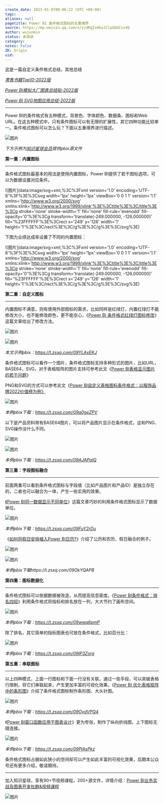```yaml
---
create_date: 2023-01-0700:06:22 (UTC +08:00)
tags: 
aliases: null
pagetitle: Power BI 条件格式图标的五重境界
source: https://mp.weixin.qq.com/s/yjdRgIxHkoJClpGbGCvs4Q
author: wujunmin
status: 未阅读
category: 
notes: False
ZK: Origin
uid: 
---
```


这是一篇自定义条件格式总结，其他总结

[_零售书籍Top10-2022版_](http://mp.weixin.qq.com/s?__biz=MzIxOTQ5MjQxNQ==&mid=2247491268&idx=1&sn=4135f38418c1912e6c13c4d09decc1df&chksm=97db2794a0acae82629ec6c7a193068c07a549893063d021c061aa6187fef7f206ee3aa8d1eb&scene=21#wechat_redirect)  

[_Power BI模拟大厂图表总结贴-2022版_](http://mp.weixin.qq.com/s?__biz=MzIxOTQ5MjQxNQ==&mid=2247491403&idx=1&sn=b868c0fc4b935aaba5f3490533cfb5c9&chksm=97db261ba0acaf0d717007b39c83e1dfa5a6a995bc1abaf778faa15981ec11139a4fd8b291b6&scene=21#wechat_redirect)

[_Power BI SVG地图应用总结-2022版_](http://mp.weixin.qq.com/s?__biz=MzIxOTQ5MjQxNQ==&mid=2247491530&idx=1&sn=f33aea046bf8259f87f75d6bc2b2b30e&chksm=97db269aa0acaf8c3c7827f81d3a551d12d2f310d6bae9f257fbdf72b29ced78869c5b8fcc44&scene=21#wechat_redirect)  

___

Power BI的条件格式有五种模式，背景色、字体颜色、数据条、图标和Web URL。在这五种模式中，只有条件图标可以有无限的扩展性，其它四种功能比较单一。条件格式图标可以怎么玩？下面以五重境界进行描述。

![图片](https://mmbiz.qpic.cn/mmbiz_jpg/JHQQIBqYy6TQccroicyKleJOpvjrpHpThU3Q2r8GKFyya5e6em8DrNA3vtrQPgvkZheHGU1jFNf0FCOCUgTYyVw/640?wx_fmt=jpeg&wxfrom=5&wx_lazy=1&wx_co=1)

_下方示例为[知识星球会员](http://mp.weixin.qq.com/s?__biz=MzIxOTQ5MjQxNQ==&mid=2247491555&idx=1&sn=938fc2d95536402d9eddf5bf45e2a3a1&chksm=97db26b3a0acafa5e88ff6afe782031937a6023e5c46ea6e04e64c76dfc699963b302a978d7f&scene=21#wechat_redirect)提供pbix源文件_

**第一重：内置图标**

___

条件格式图标最基本的用法是使用内置图标，Power BI提供了若干图标选项，可以为数据设置对应条件。  

![图片](data:image/svg+xml,%3C%3Fxml version='1.0' encoding='UTF-8'%3F%3E%3Csvg width='1px' height='1px' viewBox='0 0 1 1' version='1.1' xmlns='http://www.w3.org/2000/svg' xmlns:xlink='http://www.w3.org/1999/xlink'%3E%3Ctitle%3E%3C/title%3E%3Cg stroke='none' stroke-width='1' fill='none' fill-rule='evenodd' fill-opacity='0'%3E%3Cg transform='translate(-249.000000, -126.000000)' fill='%23FFFFFF'%3E%3Crect x='249' y='126' width='1' height='1'%3E%3C/rect%3E%3C/g%3E%3C/g%3E%3C/svg%3E)

下图为业绩达成率设置了不同的内置图标：  

![图片](data:image/svg+xml,%3C%3Fxml version='1.0' encoding='UTF-8'%3F%3E%3Csvg width='1px' height='1px' viewBox='0 0 1 1' version='1.1' xmlns='http://www.w3.org/2000/svg' xmlns:xlink='http://www.w3.org/1999/xlink'%3E%3Ctitle%3E%3C/title%3E%3Cg stroke='none' stroke-width='1' fill='none' fill-rule='evenodd' fill-opacity='0'%3E%3Cg transform='translate(-249.000000, -126.000000)' fill='%23FFFFFF'%3E%3Crect x='249' y='126' width='1' height='1'%3E%3C/rect%3E%3C/g%3E%3C/g%3E%3C/svg%3E)

**第二重：自定义图标**

___

内置图标不满意，则有使用外部图标的需求，比如同样是红绿灯，内置红绿灯不能修改大小，也不能修改颜色，更不能空心，《[Power BI 条件格式红绿灯图标修改](http://mp.weixin.qq.com/s?__biz=MzIxOTQ5MjQxNQ==&mid=2247490532&idx=1&sn=ee9de270d8532186be414f4c67623129&chksm=97db22b4a0acaba23cf79af30b71505aa294023e62ff55653fe84891b3871bfc47ff943c0b0e&scene=21#wechat_redirect)》这篇文章给出了修改方法。  

![图片](https://mmbiz.qpic.cn/mmbiz_png/JHQQIBqYy6QEHcXDnibFte03eEhW6ibYHnj4rHHYcibMv5hZPTkOS3jKmD9ichT0md3Xt7Xkwh41HhpZLPVmpu2XWw/640?wx_fmt=png&wxfrom=5&wx_lazy=1&wx_co=1)

![图片](https://mmbiz.qpic.cn/mmbiz_png/JHQQIBqYy6QEHcXDnibFte03eEhW6ibYHniaWn2Z3fEz4BZuXhgm2VH187n8dAxNEJlHB9SIowib32bKd46ibfeX7TQ/640?wx_fmt=png&wxfrom=5&wx_lazy=1&wx_co=1)

_本文示例pbix：https://t.zsxq.com/09YLAxEKJ_

条件格式图标可以看作一个图片，条件格式图标支持多种形式的图片，比如URL，BASE64，SVG，对于表格矩阵的图片支持可参考此文《[Power BI表格显示图片的若干问题](http://mp.weixin.qq.com/s?__biz=MzIxOTQ5MjQxNQ==&mid=2247491377&idx=1&sn=31c43037a6808cae193a2a09e64b4b77&chksm=97db2661a0acaf7769ee4b8d825deb646e18a7811d224821b07c92c2a519528f97f107325c0d&scene=21#wechat_redirect)》

PNG和SVG的方式可以参考此文《[Power BI自定义表格图标条件格式：以服饰品牌2022价值榜为例》](http://mp.weixin.qq.com/s?__biz=MzIxOTQ5MjQxNQ==&mid=2247488892&idx=1&sn=7dd82b87553e3c458aaa2046a7b61d59&chksm=97db2c2ca0aca53a2939bd757e8cff165ffb9900acbd559f7f049603983dc64c6dae49e5dff1&scene=21#wechat_redirect)  

![图片](https://mmbiz.qpic.cn/mmbiz_png/JHQQIBqYy6QxQXS6w13SiaACF5EicjhIkPJwDHp0iccQBgYEjKol4n4wayTrF6cfm4ZbfeibibysF4D03LzKRvFMqaw/640?wx_fmt=png&wxfrom=5&wx_lazy=1&wx_co=1)

_本例pbix下载：https://t.zsxq.com/09a0geZPV_

以下是产品资料带有BASE64图片，可以将产品图片显示在条件格式，这和PNG、SVG操作没什么不同。  

![图片](https://mmbiz.qpic.cn/mmbiz_png/JHQQIBqYy6QQkGLgBrD7xBuqvbrwTZ5NUpGWUbKjEJKOOcHQ4icDDbN4yOr1FyoPLxBZrSCicuaukZa805mkQ6lg/640?wx_fmt=png&wxfrom=5&wx_lazy=1&wx_co=1)

![图片](https://mmbiz.qpic.cn/mmbiz_png/JHQQIBqYy6QQkGLgBrD7xBuqvbrwTZ5NfBSiaQkz4eLKqnZgNb8wtPdjsvhZca9JtX0w5M1llIgRlXOq1gf35nQ/640?wx_fmt=png&wxfrom=5&wx_lazy=1&wx_co=1)

_本例pbix下载：https://t.zsxq.com/09AJAPalQ_

**第三重：字段图标融合**

___

前面两重可以看到条件格式图标与字段值（比如产品图片和产品ID）是独立存在的，二者也可以融合为一体，产生一些实用的效果。

[《Power BI同一数据显示不同单位](http://mp.weixin.qq.com/s?__biz=MzIxOTQ5MjQxNQ==&mid=2247488999&idx=1&sn=5628e6d6be32c1d0880b9544b4cfbd61&chksm=97db2cb7a0aca5a117f33e20d728e51f5dfb0db2eb27baa77504d9637d69299bdae00e178b2b&scene=21#wechat_redirect)》这篇文章巧妙的利用条件格式图标显示了数据单位。  

![图片](https://mmbiz.qpic.cn/mmbiz_png/JHQQIBqYy6Qsz51UA3GOTP0jcV08Bicdib6SWxPkPELKibAtA8JCdufMaJ2QwkcQQDgM3jbmeEWRgJ5Q0aMnGOa7A/640?wx_fmt=png&wxfrom=5&wx_lazy=1&wx_co=1)

_本例pbix下载：https://t.zsxq.com/09FuY2rDu_

《[如何将假日安排植入Power BI日历?](http://mp.weixin.qq.com/s?__biz=MzIxOTQ5MjQxNQ==&mid=2247491281&idx=1&sn=0ebecc40154c8ec5f2cebc7ece988665&chksm=97db2781a0acae9751a470ce1eb3b94cef7bfc8ad219648e8d5237bccabdb115d0b7a8622113&scene=21#wechat_redirect)》介绍了公历和农历、假日融合的例子。

![图片](https://mmbiz.qpic.cn/mmbiz_png/JHQQIBqYy6St9GLicicic6tdRBjuwpNHicljURa6yPdWf7kDGlYfGDZ4gcbryDsba9vIYzaKGLtl0V79vPicJB8ywXw/640?wx_fmt=png&wxfrom=5&wx_lazy=1&wx_co=1)

![图片](https://mmbiz.qpic.cn/mmbiz_png/JHQQIBqYy6St9GLicicic6tdRBjuwpNHicljYRGHeJic206GLxsm7Zy0s64XlQWTSSrWVn2SGYV9vwL0QkwIu1qOkjA/640?wx_fmt=png&wxfrom=5&wx_lazy=1&wx_co=1)

_本例pbix下载https://t.zsxq.com/09OkYQAPB_

**第四重：图标数据化**

___

条件格式图标可以依据数据被改造，从而提高信息密度。《[Power BI条件格式：排名四招](http://mp.weixin.qq.com/s?__biz=MzIxOTQ5MjQxNQ==&mid=2247490550&idx=1&sn=6a278b0194e37113d34bb2b290bfa180&chksm=97db22a6a0acabb0a70ad08189a2a77f52a7580a3b8bf522a1f7db54f35143df9406dc918c7e&scene=21#wechat_redirect)》利用条件格式将指标和排名放在一列，大大节约了画布空间。

![图片](https://mmbiz.qpic.cn/mmbiz_png/JHQQIBqYy6TQccroicyKleJOpvjrpHpThISBzG4c5ZBnEULndYb071GB4dibQXJ8boP7ybOibZxeeDPlL5aNp4msQ/640?wx_fmt=png&wxfrom=5&wx_lazy=1&wx_co=1)

_本例pbix下载：https://t.zsxq.com/09wwq6pmP_

除了排名，其它简单的指标图表也可放在条件格式，比如百分比：  

![图片](https://mmbiz.qpic.cn/mmbiz_png/JHQQIBqYy6TQccroicyKleJOpvjrpHpThAPJjibTOamTQ2M9LEZ7RMYvvs1PfYuAByIoP2xhibHauDxwN2nWWnLyQ/640?wx_fmt=png&wxfrom=5&wx_lazy=1&wx_co=1)

_本例pbix下载：https://t.zsxq.com/09lP3Zorg_

**第五重：串联图标**  

___

以上四种模式，上面一行图标和下面一行没有关联，通过一些手段，可以突破表格行限制，将它们串联起来，产生更加丰富的可视化效果。《[Power BI 优化表格矩阵中的条形图](http://mp.weixin.qq.com/s?__biz=MzIxOTQ5MjQxNQ==&mid=2247491125&idx=1&sn=9331faf4949d44e67a61827e45671d2b&chksm=97db2765a0acae7307b1eb3b7a439a62698880019bf2586bd933fed6a7e5e61a37db60ebf3bd&scene=21#wechat_redirect)》介绍了条件格式图标制作条形图、大头针图。

![图片](https://mmbiz.qpic.cn/mmbiz_png/JHQQIBqYy6RTKonOccmzOhEJ0dvEyavkibz3Dr6kxfIhiclD5rbHBnxTupibXxJYPpc3tcibQTqoibkR6UUeNGJfdbg/640?wx_fmt=png&wxfrom=5&wx_lazy=1&wx_co=1)  

_本例pbix下载：https://t.zsxq.com/09OydVPQ4_

《[Power BI窗口函数应用于图表设计](http://mp.weixin.qq.com/s?__biz=MzIxOTQ5MjQxNQ==&mid=2247491348&idx=1&sn=d457df1d8a24ed4d83b5b1bc2f25516c&chksm=97db2644a0acaf52ba7a522ead1495e18e7d370b39beeb463660e81239a50645fbc92dec833a&scene=21#wechat_redirect)》更为夸张，制作了纵向折线图，上下图标无缝连接。

  
![图片](https://mmbiz.qpic.cn/mmbiz_png/JHQQIBqYy6Ro5z9o7jVFn9TibTjRqNgrWpOEtZkgbreqb8Fvjjg2GAqo83sNTVZiaEmkqFZib4lXdPKGjsvuIX7Xw/640?wx_fmt=png&wxfrom=5&wx_lazy=1&wx_co=1)

_本例pbix下载：https://t.zsxq.com/09PlAsPkz_

条件格式图标占据如此狭小的空间却可以产生如此丰富的可视化效果，后期本公众号还有更多介绍，敬请期待。  

___

  
加入知识星球，享有90+节视频课程，200+源文件，详情介绍：[Power BI业务实战及图表开发社群&视频课程](http://mp.weixin.qq.com/s?__biz=MzIxOTQ5MjQxNQ==&mid=2247491555&idx=1&sn=938fc2d95536402d9eddf5bf45e2a3a1&chksm=97db26b3a0acafa5e88ff6afe782031937a6023e5c46ea6e04e64c76dfc699963b302a978d7f&scene=21#wechat_redirect)  

![图片](https://mmbiz.qpic.cn/mmbiz_jpg/JHQQIBqYy6SrFOpSISmqT2k74QM76UrbIBKw9vBMzBUmBfibKCas2iccpABJdicQ4UNYGL2QCMLGaesXVyJ601kvw/640?wx_fmt=jpeg&wxfrom=5&wx_lazy=1&wx_co=1)
